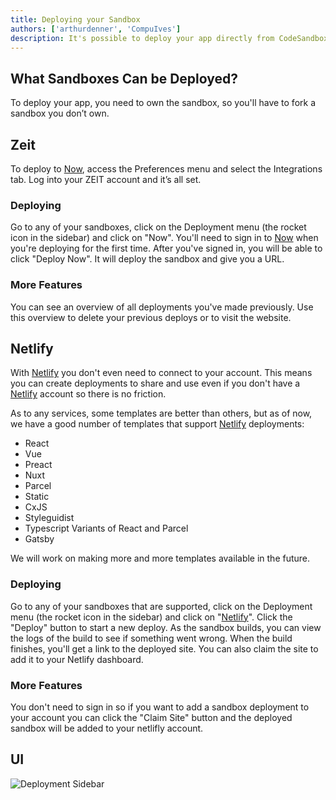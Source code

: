 ```yaml
---
title: Deploying your Sandbox
authors: ['arthurdenner', 'CompuIves']
description: It's possible to deploy your app directly from CodeSandbox
---
```


## What Sandboxes Can be Deployed?

To deploy your app, you need to own the sandbox, so you'll have to fork a
sandbox you don’t own.

## Zeit

To deploy to [Now](https://zeit.co/now), access the Preferences menu and select
the Integrations tab. Log into your ZEIT account and it’s all set.

### Deploying

Go to any of your sandboxes, click on the Deployment menu (the rocket icon in
the sidebar) and click on "Now". You'll need to sign in to
[Now](https://zeit.co/now) when you're deploying for the first time. After
you've signed in, you will be able to click "Deploy Now". It will deploy the
sandbox and give you a URL.

### More Features

You can see an overview of all deployments you've made previously. Use this
overview to delete your previous deploys or to visit the website.

## Netlify

With [Netlify](https://netlify.com) you don't even need to connect to your
account. This means you can create deployments to share and use even if you
don't have a [Netlify](https://netlify.com) account so there is no friction.

As to any services, some templates are better than others, but as of now, we
have a good number of templates that support [Netlify](https://netlify.com)
deployments:

- React
- Vue
- Preact
- Nuxt
- Parcel
- Static
- CxJS
- Styleguidist
- Typescript Variants of React and Parcel
- Gatsby

We will work on making more and more templates available in the future.

### Deploying

Go to any of your sandboxes that are supported, click on the Deployment menu
(the rocket icon in the sidebar) and click on "[Netlify](https://netlify.com)".
Click the "Deploy" button to start a new deploy. As the sandbox builds, you can
view the logs of the build to see if something went wrong. When the build
finishes, you'll get a link to the deployed site. You can also claim the site to
add it to your Netlify dashboard.

### More Features

You don't need to sign in so if you want to add a sandbox deployment to your
account you can click the "Claim Site" button and the deployed sandbox will be
added to your netlifly account.

## UI

![Deployment Sidebar](./images/deployment-sidebar.png)

